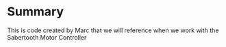 # Summary
This is code created by Marc that we will reference when we work with the Sabertooth Motor Controller
